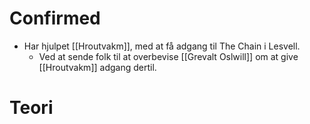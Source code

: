 # Confirmed
- Har hjulpet [[Hroutvakm]], med at få adgang til The Chain i Lesvell.
	- Ved at sende folk til at overbevise [[Grevalt Oslwill]] om at give [[Hroutvakm]] adgang dertil.
# Teori
